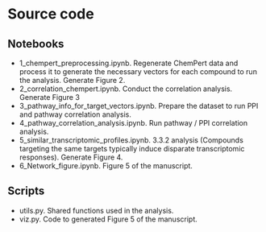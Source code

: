 # Source code

## Notebooks
- 1_chempert_preprocessing.ipynb. Regenerate ChemPert data and process it to generate the necessary vectors for each compound to run the analysis. Generate Figure 2.
- 2_correlation_chempert.ipynb. Conduct the correlation analysis. Generate Figure 3
- 3_pathway_info_for_target_vectors.ipynb. Prepare the dataset to run PPI and pathway correlation analysis.
- 4_pathway_correlation_analysis.ipynb. Run pathway / PPI correlation analysis.
- 5_similar_transcriptomic_profiles.ipynb. 3.3.2 analysis (Compounds targeting the same targets typically induce disparate transcriptomic responses). Generate Figure 4.
- 6_Network_figure.ipynb. Figure 5 of the manuscript.

## Scripts
- utils.py. Shared functions used in the analysis.
- viz.py. Code to generated Figure 5 of the manuscript.